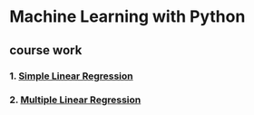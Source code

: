 # Machine Learning with Python

## course work 

### 1. [Simple Linear Regression](https://gist.github.com/durgaprasadmamidi/91565416ebe50ff47e676a06ea5f74cf)
### 2. [Multiple Linear Regression](https://gist.github.com/a3f7a0fe886501e4c7c66355d4b9d78e)
